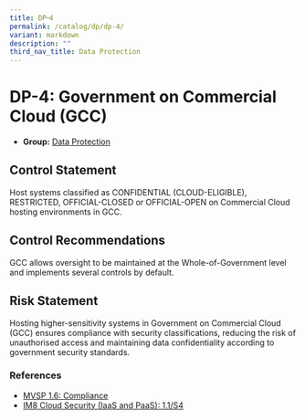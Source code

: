 ```yaml
---
title: DP᠆4
permalink: /catalog/dp/dp-4/
variant: markdown
description: ""
third_nav_title: Data Protection
---
```

# DP-4: Government on Commercial Cloud (GCC)

* **Group:** [Data Protection](/catalog/dp)

## Control Statement

Host systems classified as CONFIDENTIAL (CLOUD-ELIGIBLE), RESTRICTED, OFFICIAL-CLOSED or OFFICIAL-OPEN on Commercial Cloud hosting environments in GCC.

## Control Recommendations

GCC allows oversight to be maintained at the Whole-of-Government level and implements several controls by default.

## Risk Statement

Hosting higher-sensitivity systems in Government on Commercial Cloud (GCC) ensures compliance with security classifications, reducing the risk of unauthorised access and maintaining data confidentiality according to government security standards.



### References


 * [MVSP 1.6: Compliance](https://mvsp.dev/)
 * [IM8 Cloud Security (IaaS and PaaS): 1.1/S4](https://intranet.mof.gov.sg/portal/IM/Themes/IT-Management/Cloud/Topics/Cloud-Security.aspx)